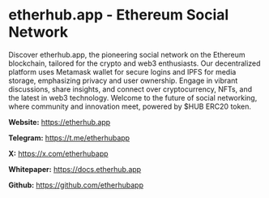 # etherhub.app - Ethereum Social Network

Discover etherhub.app, the pioneering social network on the Ethereum blockchain, tailored for the crypto and web3 enthusiasts. Our decentralized platform uses Metamask wallet for secure logins and IPFS for media storage, emphasizing privacy and user ownership. Engage in vibrant discussions, share insights, and connect over cryptocurrency, NFTs, and the latest in web3 technology. Welcome to the future of social networking, where community and innovation meet, powered by $HUB ERC20 token.

**Website:** https://etherhub.app

**Telegram:** https://t.me/etherhubapp

**X:** https://x.com/etherhubapp

**Whitepaper:** https://docs.etherhub.app

**Github:** https://github.com/etherhubapp

